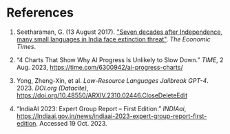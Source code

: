 # References

1. Seetharaman, G. (13 August 2017). ["Seven decades after Independence, many small languages in India face extinction threat"](https://economictimes.indiatimes.com/news/politics-and-nation/seven-decades-after-independence-many-small-languages-in-india-facing-extinction-threat/articleshow/60038323.cms). _The Economic Times_.
2. “4 Charts That Show Why AI Progress Is Unlikely to Slow Down.” _TIME_, 2 Aug. 2023, https://time.com/6300942/ai-progress-charts/
3. Yong, Zheng-Xin, et al. _Low-Resource Languages Jailbreak GPT-4_. 2023. _DOI.org (Datacite)_, https://doi.org/10.48550/ARXIV.2310.02446.CloseDeleteEdit
4.  “IndiaAI 2023: Expert Group Report – First Edition.” _INDIAai_, https://Indiaai.gov.in/news/indiaai-2023-expert-group-report-first-edition. Accessed 19 Oct. 2023.

    ###

    ###

    ### &#x20;
